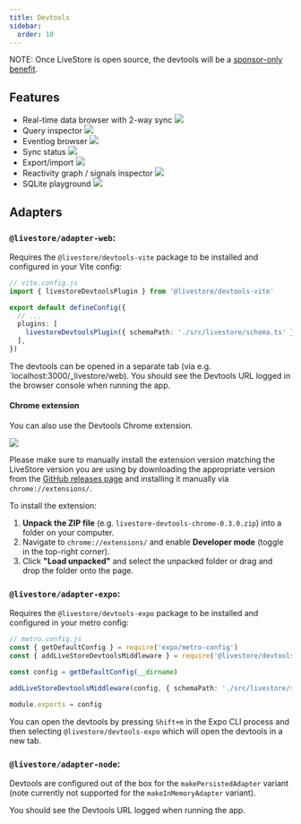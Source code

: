 ```yaml
---
title: Devtools
sidebar:
  order: 10
---
```


NOTE: Once LiveStore is open source, the devtools will be a [sponsor-only benefit](/docs/misc/sponsoring).

## Features

- Real-time data browser with 2-way sync
  ![](https://share.cleanshot.com/F79hpTCY+)
- Query inspector
  ![](https://share.cleanshot.com/pkr2jqgb+)
- Eventlog browser
  ![](https://share.cleanshot.com/PTgXpcPm+)
- Sync status
  ![](https://share.cleanshot.com/VsKY3KnR+)
- Export/import
  ![](https://share.cleanshot.com/LQKYX6rq+)
- Reactivity graph / signals inspector
  ![](https://share.cleanshot.com/M26FHD6j+)
- SQLite playground
  ![](https://share.cleanshot.com/BcWmLmn2+)

## Adapters

### `@livestore/adapter-web`:

Requires the `@livestore/devtools-vite` package to be installed and configured in your Vite config:

```ts
// vite.config.js
import { livestoreDevtoolsPlugin } from '@livestore/devtools-vite'

export default defineConfig({
  // ...
  plugins: [
    livestoreDevtoolsPlugin({ schemaPath: './src/livestore/schema.ts' }),
  ],
})
```

The devtools can be opened in a separate tab (via e.g. `localhost:3000/_livestore/web). You should see the Devtools URL logged in the browser console when running the app.

#### Chrome extension

You can also use the Devtools Chrome extension.

![](https://share.cleanshot.com/wlM4ybFn+)

Please make sure to manually install the extension version matching the LiveStore version you are using by downloading the appropriate version from the [GitHub releases page](https://github.com/livestorejs/livestore/releases) and installing it manually via `chrome://extensions/`.

To install the extension:

1. **Unpack the ZIP file** (e.g. `livestore-devtools-chrome-0.3.0.zip`) into a folder on your computer.
2. Navigate to `chrome://extensions/` and enable **Developer mode** (toggle in the top-right corner).
3. Click **"Load unpacked"** and select the unpacked folder or drag and drop the folder onto the page.

### `@livestore/adapter-expo`:

Requires the `@livestore/devtools-expo` package to be installed and configured in your metro config:

```ts
// metro.config.js
const { getDefaultConfig } = require('expo/metro-config')
const { addLiveStoreDevtoolsMiddleware } = require('@livestore/devtools-expo')

const config = getDefaultConfig(__dirname)

addLiveStoreDevtoolsMiddleware(config, { schemaPath: './src/livestore/schema.ts' })

module.exports = config
```

You can open the devtools by pressing `Shift+m` in the Expo CLI process and then selecting `@livestore/devtools-expo` which will open the devtools in a new tab.
  
### `@livestore/adapter-node`:

Devtools are configured out of the box for the `makePersistedAdapter` variant (note currently not supported for the `makeInMemoryAdapter` variant).

You should see the Devtools URL logged when running the app.